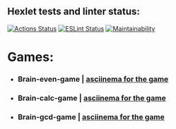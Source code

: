 ## Hexlet tests and linter status:
[![Actions Status](https://github.com/vetneka/frontend-project-lvl1/workflows/hexlet-check/badge.svg)](https://github.com/vetneka/frontend-project-lvl1/actions)
[![ESLint Status](https://github.com/vetneka/frontend-project-lvl1/workflows/eslint/badge.svg)](https://github.com/vetneka/frontend-project-lvl1/actions)
[![Maintainability](https://api.codeclimate.com/v1/badges/e461748e1be511ee81df/maintainability)](https://codeclimate.com/github/vetneka/frontend-project-lvl1/maintainability)

# Games:
- ### Brain-even-game | [asciinema for the game](https://asciinema.org/a/383861)
- ### Brain-calc-game | [asciinema for the game](https://asciinema.org/a/384046)
- ### Brain-gcd-game | [asciinema for the game](https://asciinema.org/a/384077)